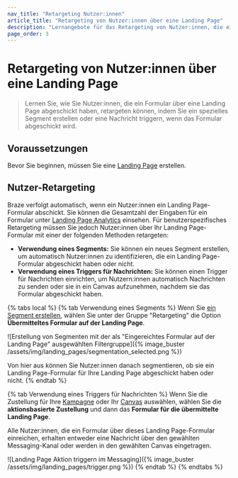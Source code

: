 ```yaml
---
nav_title: "Retargeting Nutzer:innen"
article_title: "Retargeting von Nutzer:innen über eine Landing Page"
description: "Lernangebote für das Retargeting von Nutzer:innen, die ein Formular über eine Landing Page abgeschickt haben."
page_order: 3
---
```


# Retargeting von Nutzer:innen über eine Landing Page

> Lernen Sie, wie Sie Nutzer:innen, die ein Formular über eine Landing Page abgeschickt haben, retargeten können, indem Sie ein spezielles Segment erstellen oder eine Nachricht triggern, wenn das Formular abgeschickt wird.

## Voraussetzungen

Bevor Sie beginnen, müssen Sie eine [Landing Page]({{site.baseurl}}/user_guide/engagement_tools/landing_pages/creating_pages/) erstellen.

## Nutzer-Retargeting

Braze verfolgt automatisch, wenn ein Nutzer:innen ein Landing Page-Formular abschickt. Sie können die Gesamtzahl der Eingaben für ein Formular unter [Landing Page Analytics]({{site.baseurl}}/user_guide/engagement_tools/landing_pages/creating_pages/#viewing-analytics) einsehen. Für benutzerspezifisches Retargeting müssen Sie jedoch Nutzer:innen über Ihr Landing Page-Formular mit einer der folgenden Methoden retargeten:

- **Verwendung eines Segments:** Sie können ein neues Segment erstellen, um automatisch Nutzer:innen zu identifizieren, die ein Landing Page-Formular abgeschickt haben oder nicht.
- **Verwendung eines Triggers für Nachrichten:** Sie können einen Trigger für Nachrichten einrichten, um Nutzern:innen automatisch Nachrichten zu senden oder sie in ein Canvas aufzunehmen, nachdem sie das Formular abgeschickt haben.

{% tabs local %}
{% tab Verwendung eines Segments %}
Wenn Sie [ein Segment erstellen]({{site.baseurl}}/user_guide/engagement_tools/segments/creating_a_segment/), wählen Sie unter der Gruppe "Retargeting" die Option **Übermitteltes Formular auf der Landing Page**.

![Erstellung von Segmenten mit der als "Eingereichtes Formular auf der Landing Page" ausgewählten Filtergruppe]({% image_buster /assets/img/landing_pages/segmentation_selected.png %})

Von hier aus können Sie Nutzer:innen danach segmentieren, ob sie ein Landing Page-Formular für Ihre Landing Page abgeschickt haben oder nicht.
{% endtab %}

{% tab Verwendung eines Triggers für Nachrichten %}
Wenn Sie die Zustellung für Ihre [Kampagne]({{site.baseurl}}/user_guide/engagement_tools/campaigns/) oder Ihr [Canvas]({{site.baseurl}}/user_guide/engagement_tools/canvas/) auswählen, wählen Sie die **aktionsbasierte Zustellung** und dann das **Formular für die übermittelte Landing Page**.

Alle Nutzer:innen, die ein Formular über dieses Landing Page-Formular einreichen, erhalten entweder eine Nachricht über den gewählten Messaging-Kanal oder werden in den gewählten Canvas eingetragen.

![Landing Page Aktion triggern im Messaging]({% image_buster /assets/img/landing_pages/trigger.png %})
{% endtab %}
{% endtabs %}
